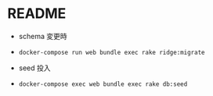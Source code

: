 # README

- schema 変更時

* `docker-compose run web bundle exec rake ridge:migrate`

- seed 投入

* `docker-compose exec web bundle exec rake db:seed`
